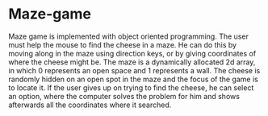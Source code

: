 # Maze-game
Maze game is implemented with object oriented programming. The user must help the mouse to find the cheese in a maze. He can do this by moving along in the maze using direction keys, or by giving coordinates of where the cheese might be. The maze is a dynamically allocated 2d array, in which 0 represents an open space and 1 represents a wall. The cheese is randomly hidden on an open spot in the maze and the focus of the game is to locate it. If the user gives up on trying to find the cheese, he can select an option, where the computer solves the problem for him and shows afterwards all the coordinates where it searched. 
